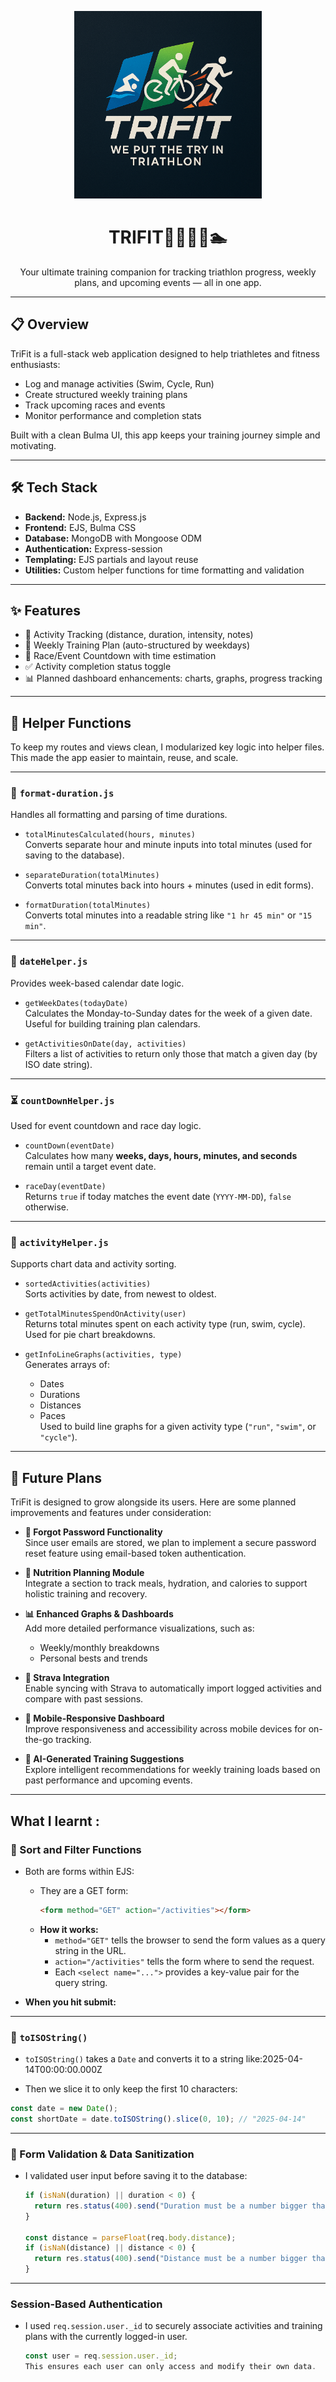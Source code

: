 <p align="center">
  <img src="/public/images/trifit-logo-full.png" alt="TriFit Logo" width="300"/>
</p>

<h1 align="center">TRIFIT🏃‍♀️🚴‍♂️🏊</h1>

<p align="center">
  Your ultimate training companion for tracking triathlon progress, weekly plans, and upcoming events — all in one app.
</p>

---

## 📋 Overview

TriFit is a full-stack web application designed to help triathletes and fitness enthusiasts:

- Log and manage activities (Swim, Cycle, Run)
- Create structured weekly training plans
- Track upcoming races and events
- Monitor performance and completion stats

Built with a clean Bulma UI, this app keeps your training journey simple and motivating.

---

## 🛠️ Tech Stack

- **Backend:** Node.js, Express.js
- **Frontend:** EJS, Bulma CSS
- **Database:** MongoDB with Mongoose ODM
- **Authentication:** Express-session
- **Templating:** EJS partials and layout reuse
- **Utilities:** Custom helper functions for time formatting and validation

---

## ✨ Features

- 🏃 Activity Tracking (distance, duration, intensity, notes)
- 📅 Weekly Training Plan (auto-structured by weekdays)
- 📌 Race/Event Countdown with time estimation
- ✅ Activity completion status toggle
- 📊 Planned dashboard enhancements: charts, graphs, progress tracking

---

## 🧰 Helper Functions

To keep my routes and views clean, I modularized key logic into helper files. This made the app easier to maintain, reuse, and scale.

---

### 📏 `format-duration.js`

Handles all formatting and parsing of time durations.

- `totalMinutesCalculated(hours, minutes)`  
  Converts separate hour and minute inputs into total minutes (used for saving to the database).

- `separateDuration(totalMinutes)`  
  Converts total minutes back into hours + minutes (used in edit forms).

- `formatDuration(totalMinutes)`  
  Converts total minutes into a readable string like `"1 hr 45 min"` or `"15 min"`.

---

### 📅 `dateHelper.js`

Provides week-based calendar date logic.

- `getWeekDates(todayDate)`  
  Calculates the Monday-to-Sunday dates for the week of a given date. Useful for building training plan calendars.

- `getActivitiesOnDate(day, activities)`  
  Filters a list of activities to return only those that match a given day (by ISO date string).

---

### ⏳ `countDownHelper.js`

Used for event countdown and race day logic.

- `countDown(eventDate)`  
  Calculates how many **weeks, days, hours, minutes, and seconds** remain until a target event date.

- `raceDay(eventDate)`  
  Returns `true` if today matches the event date (`YYYY-MM-DD`), `false` otherwise.

---

### 🏃 `activityHelper.js`

Supports chart data and activity sorting.

- `sortedActivities(activities)`  
  Sorts activities by date, from newest to oldest.

- `getTotalMinutesSpendOnActivity(user)`  
  Returns total minutes spent on each activity type (run, swim, cycle). Used for pie chart breakdowns.

- `getInfoLineGraphs(activities, type)`  
  Generates arrays of:
  - Dates
  - Durations
  - Distances
  - Paces  
    Used to build line graphs for a given activity type (`"run"`, `"swim"`, or `"cycle"`).

---

## 🔮 Future Plans

TriFit is designed to grow alongside its users. Here are some planned improvements and features under consideration:

- **🔑 Forgot Password Functionality**  
  Since user emails are stored, we plan to implement a secure password reset feature using email-based token authentication.

- **🥗 Nutrition Planning Module**  
  Integrate a section to track meals, hydration, and calories to support holistic training and recovery.

- **📊 Enhanced Graphs & Dashboards**  
  Add more detailed performance visualizations, such as:
  - Weekly/monthly breakdowns
  - Personal bests and trends

- **🔗 Strava Integration**  
  Enable syncing with Strava to automatically import logged activities and compare with past sessions.

- **📱 Mobile-Responsive Dashboard**  
  Improve responsiveness and accessibility across mobile devices for on-the-go tracking.

- **🧠 AI-Generated Training Suggestions**  
  Explore intelligent recommendations for weekly training loads based on past performance and upcoming events.

---

## What I learnt :

### 🔄 Sort and Filter Functions

- Both are forms within EJS:
  - They are a GET form:
    ```html
    <form method="GET" action="/activities"></form>
    ```
  - **How it works:**
    - `method="GET"` tells the browser to send the form values as a query string in the URL.
    - `action="/activities"` tells the form where to send the request.
    - Each `<select name="...">` provides a key-value pair for the query string.

- **When you hit submit:**

---

### 🧭 `toISOString()`

- `toISOString()` takes a `Date` and converts it to a string like:2025-04-14T00:00:00.000Z

- Then we slice it to only keep the first 10 characters:

```js
const date = new Date();
const shortDate = date.toISOString().slice(0, 10); // "2025-04-14"
```

---

### 🧼 Form Validation & Data Sanitization

- I validated user input before saving it to the database:

  ```js
  if (isNaN(duration) || duration < 0) {
    return res.status(400).send("Duration must be a number bigger than 0");
  }

  const distance = parseFloat(req.body.distance);
  if (isNaN(distance) || distance < 0) {
    return res.status(400).send("Distance must be a number bigger than 0");
  }
  ```

---

### Session-Based Authentication

- I used `req.session.user._id` to securely associate activities and training plans with the currently logged-in user.

  ```js
  const user = req.session.user._id;
  This ensures each user can only access and modify their own data.
  ```

```

```
